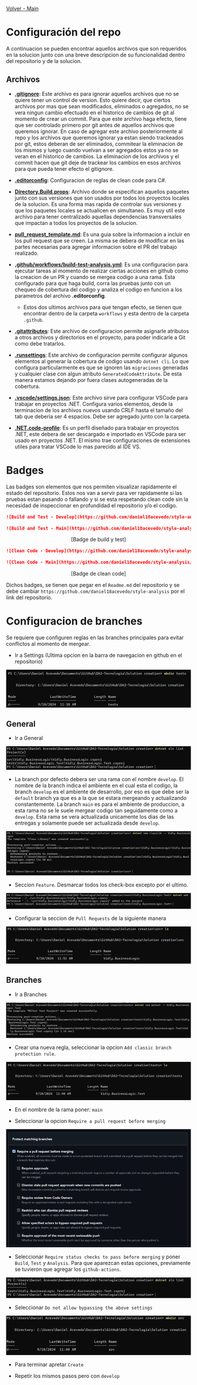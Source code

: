 [Volver - Main](https://github.com/IngSoft-DA2/DA2-Tecnologia)

# Configuración del repo

A continuacion se pueden encontrar aquellos archivos que son requeridos en la solucion junto con una breve descripcion de su funcionalidad dentro del repositorio y de la solucion.

## Archivos

- **[.gitignore](https://github.com/daniel18acevedo/DA2-Tecnologia/blob/repo-configuration/.gitignore)**: Este archivo es para ignorar aquellos archivos que no se quiere tener un control de version. Esto quiere decir, que ciertos archivos por mas que sean modificados, eliminados o agregados, no se vera ningun cambio efectuado en el historico de cambios de git al momento de crear un commit. Para que este archivo haga efecto, tiene que ser controlado primero por git antes de aquellos archivos que queremos ignorar. En caso de agregar este archivo posteriormente al repo y los archivos que queremos ignorar ya estan siendo trackeados por git, estos deberan de ser eliminados, commitear la eliminacion de los mismos y luego cuando vuelvan a ser agregados estos ya no se veran en el historico de cambios. La eliminacion de los archivos y el commit hacen que git deje de trackear los cambios en esos archivos para que pueda tener efecto el gitignore.

- **[.editorconfig](https://github.com/daniel18acevedo/DA2-Tecnologia/blob/repo-configuration/.editorconfig)**: Configuracion de reglas de clean code para C#.

- **[Directory.Build.props](https://github.com/daniel18acevedo/DA2-Tecnologia/blob/repo-configuration/Directory.Build.props)**: Archivo donde se especifican aquellos paquetes junto con sus versiones que son usados por todos los proyectos locales de la solucion. Es una forma mas rapida de controlar sus versiones y que los paquetes locales se actualicen en simultaneo. Es muy util este archivo para tener centralizado aquellas dependencias transversales que impactan a todos los proyectos de la solucion.

- **[pull_request_template.md](https://github.com/daniel18acevedo/DA2-Tecnologia/blob/repo-configuration/pull_request_template.md)**: Es una guia sobre la informacion a incluir en los pull request que se creen. La misma se debera de modificar en las partes necesarias para agregar informacion sobre el PR del trabajo realizado.

- **[.github/workflows/build-test-analysis.yml](https://github.com/daniel18acevedo/DA2-Tecnologia/blob/repo-configuration/.github/workflows/build-test-analysis.yml)**: Es una configuracion para ejecutar tareas al momento de realizar ciertas acciones en github como la creacion de un PR y cuando se mergea codigo a una rama. Esta configurado para que haga build, corra las pruebas junto con un chequeo de cobertura del codigo y analiza el codigo en funcion a los parametros del archivo **.editorconfig**.

  - Estos dos ultimos archivos para que tengan efecto, se tienen que encontrar dentro de la carpeta `workflows` y esta dentro de la carpeta `.github`.

- **[.gitattributes](https://github.com/daniel18acevedo/DA2-Tecnologia/blob/repo-configuration/.gitattributes)**: Este archivo de configuracion permite asignarle atributos a otros archivos y directorios en el proyecto, para poder indicarle a Git como debe tratarlos.

- **[.runsettings](https://github.com/IngSoft-DA2/DA2-Tecnologia/blob/repo-configuration/.runsettings)**: Este archivo de configuracion permite configurar algunos elementos al generar la cobertura de codigo usando `dotnet cli`. Lo que configura particularmente es que se ignoren las `migraciones` generadas y cualquier clase con algun atributo `GeneratedCodeAttribute`. De esta manera estamos dejando por fuera clases autogeneradas de la cobertura.

- **[.vscode/settings.json](https://github.com/IngSoft-DA2/DA2-Tecnologia/blob/repo-configuration/.vscode/settings.json)**: Este archivo sirve para configurar VSCode para trabajar en proyectos .NET. Configura varios elementos, desde la terminacion de los archivos nuevos usando CRLF hasta el tamaño del tab que deberia ser 4 espacios. Debe ser agregado junto con la carpeta.

- **[.NET.code-profile](https://github.com/IngSoft-DA2/DA2-Tecnologia/blob/repo-configuration/.NET.code-profile)**: Es un perfil diseñado para trabajar en proyectos .NET, este debera de ser descargado e importado en VSCode para ser usado en proyectos .NET. El mismo trae configuraciones de extensiones utiles para tratar VSCode lo mas parecido al IDE VS.

# Badges

Las badges son elementos que nos permiten visualizar rapidamente el estado del repositorio. Estos nos van a servir para ver rapidamente si las pruebas estan pasando o fallando y si se esta respetando clean code sin la necesidad de inspeccionar en profundidad el repositorio y/o el codigo.

```md
![Build and Test - Develop](https://github.com/daniel18acevedo/style-analysis/actions/workflows/build-and-test.yml/badge.svg?branch=develop&event=push)
```

```md
![Build and Test - Main](https://github.com/daniel18acevedo/style-analysis/actions/workflows/build-and-test.yml/badge.svg?branch=main&event=push)
```

<p align="center">
  [Badge de build y test]
</p>


```md
![Clean Code - Develop](https://github.com/daniel18acevedo/style-analysis/actions/workflows/code-analysis.yml/badge.svg?branch=develop&event=push)
```

```md
![Clean Code - Main](https://github.com/daniel18acevedo/style-analysis/actions/workflows/code-analysis.yml/badge.svg?branch=main&event=push)
```
<p align="center">
  [Badge de clean code]
</p>

Dichos badges, se tienen que pegar en el `Readme.md` del repositorio y se debe cambiar `https://github.com/daniel18acevedo/style-analysis` por el link del repositorio.

# Configuracion de branches

Se requiere que configuren reglas en las branches principales para evitar conflictos al momento de mergear.

- Ir a Settings (Ultima opcion en la barra de navegacion en github en el repositorio)
<p align="center">
<img src="images/image-1.png"/>
</p>

## General

- Ir a General
<p align="center">
<img src="images/image-10.png"/>
</p>

- La branch por defecto debera ser una rama con el nombre `develop`. El nombre de la branch indica el ambiente en el cual esta el codigo, la branch `develop` es el ambiente de desarrollo, por eso es que debe ser la `default` branch ya que es a la que se estara mergeando y actualizando constantemente. La branch `main` es para el ambiente de produccion, a esta rama no se le suele mergear codigo tan seguidamente como a `develop`. Esta rama se vera actualizada unicamente los dias de las entregas y solamente puede ser actualizada desde `develop`.

<p align="center">
<img src="images/image-7.png"/>
</p>

- Seccion `Feature`. Desmarcar todos los check-box excepto por el ultimo.

<p align="center">
<img src="images/image-11.png"/>
</p>

- Configurar la seccion de `Pull Requests` de la siguiente manera
<p align="center">
<img src="images/image-8.png"/>
</p>

## Branches

- Ir a Branches
<p align="center">
<img src="images/image-2.png"/>
</p>

- Crear una nueva regla, seleccionar la opcion `Add classic branch protection rule`.
<p align="center">
<img src="images/image-3.png"/>
</p>

- En el nombre de la rama poner: `main`

- Seleccionar la opcion `Require a pull request before merging`
<p align="center">
<img src="images/image-4.png"/>
</p>

- Seleccionar `Require status checks to pass before merging` y poner `Build`, `Test` y `Analysis`. Para que aparezcan estas opciones, previamente se tuvieron que agregar los `github-actions`.

<p align="center">
<img src="images/image-5.png"/>
</p>

- Seleccionar `Do not allow bypassing the above settings`

<p align="center">
<img src="images/image-6.png"/>
</p>

- Para terminar apretar `Create`

- Repetir los mismos pasos pero con `develop`
